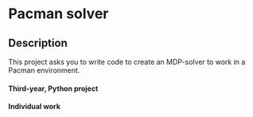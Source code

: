 # Pacman solver

## Description
This  project  asks  you  to  write  code  to  create  an  MDP-solver  to  work  in  a  Pacman environment.

#### Third-year, Python project
#### Individual work
